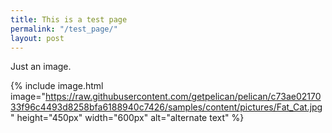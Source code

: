 ```yaml
---
title: This is a test page
permalink: "/test_page/"
layout: post
---
```




Just an image.



{% include image.html image="https://raw.githubusercontent.com/getpelican/pelican/c73ae0217033f96c4493d8258bfa6188940c7426/samples/content/pictures/Fat_Cat.jpg" height="450px" width="600px" alt="alternate text" %}
